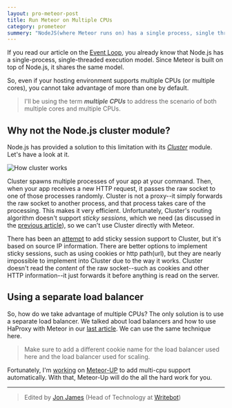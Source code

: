 ```yaml
---
layout: pro-meteor-post
title: Run Meteor on Multiple CPUs
category: prometeor
summery: "NodeJS(where Meteor runs on) has a single process, single threaded execution model. So it can't utilize the power of multiple CPUs by default. See how we can tackle this."
---
```


If you read our article on the [Event Loop](HTTP://meteorhacks.com/fibers-eventloop-and-meteor.html), you already know that Node.js has a single-process, single-threaded execution model. Since Meteor is built on top of Node.js, it shares the same model. 

So, even if your hosting environment supports multiple CPUs (or multiple cores), you cannot take advantage of more than one by default.

> I'll be using the term _**multiple CPUs**_ to address the scenario of both multiple cores and multiple CPUs.

## Why not the Node.js cluster module?

Node.js has provided a solution to this limitation with its [*Cluster*](http://nodejs.org/api/cluster.html) module. Let's have a look at it. 

![How cluster works](https://i.cloudup.com/ZLG5h9hvCj.png)

Cluster spawns multiple processes of your app at your command. Then, when your app receives a new HTTP request, it passes the raw socket to one of those processes randomly. Cluster is not a proxy--it simply forwards the raw socket to another process, and that process takes care of the processing. This makes it very efficient. Unfortunately, Cluster's routing algorithm doesn't support *sticky sessions*, which we need (as discussed in the [previous article](http://meteorhacks.com/how-to-scale-meteor.html)), so we can't use Cluster directly with Meteor. 

There has been an [attempt](https://github.com/indutny/sticky-session) to add sticky session support to Cluster, but it's based on source IP information. There are better options to implement sticky sessions, such as using cookies or http path(url), but they are nearly impossible to implement into Cluster due to the way it works. Cluster doesn't read the *content* of the raw socket--such as cookies and other HTTP information--it just forwards it before anything is read on the server. 

## Using a separate load balancer

So, how do we take advantage of multiple CPUs? The only solution is to use a separate load balancer. We talked about load balancers and how to use HaProxy with Meteor in our [last article](http://meteorhacks.com/how-to-scale-meteor.html). We can use the same technique here. 

> Make sure to add a different cookie name for the load balancer used here and the load balancer used for scaling.

Fortunately, I'm [working](https://github.com/arunoda/meteor-up/issues/8) on [Meteor-UP](https://github.com/arunoda/meteor-up) to add multi-cpu support automatically. With that, Meteor-Up will do the all the hard work for you.

---------------

> Edited by [Jon James](https://twitter.com/jonjamz) (Head of Technology at [Writebot](http://writebot.com/))